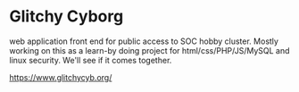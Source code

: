 # Glitchy Cyborg
web application front end for public access to SOC hobby cluster. Mostly working on this as a learn-by doing project for html/css/PHP/JS/MySQL and linux security. We'll see if it comes together. 

https://www.glitchycyb.org/
